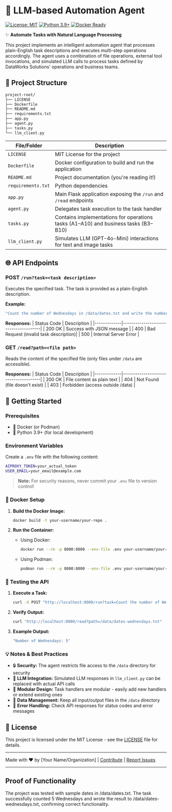 # 🚀 LLM-based Automation Agent

[![License: MIT](https://img.shields.io/badge/License-MIT-yellow.svg)](https://opensource.org/licenses/MIT)
[![Python 3.9+](https://img.shields.io/badge/Python-3.9+-blue.svg)](https://www.python.org/downloads/)
[![Docker Ready](https://img.shields.io/badge/Docker-Ready-blue.svg)](https://www.docker.com/)

✨ **Automate Tasks with Natural Language Processing**

This project implements an intelligent automation agent that processes plain-English task descriptions and executes multi-step operations accordingly. The agent uses a combination of file operations, external tool invocations, and simulated LLM calls to process tasks defined by DataWorks Solutions' operations and business teams.


## 📂 Project Structure

```bash
project-root/
├── LICENSE
├── Dockerfile
├── README.md
├── requirements.txt
├── app.py
├── agent.py
├── tasks.py
└── llm_client.py
```


| File/Folder         | Description                                                                 |
|---------------------|-----------------------------------------------------------------------------|
| `LICENSE`           | MIT License for the project                                                |
| `Dockerfile`        | Docker configuration to build and run the application                     |
| `README.md`         | Project documentation (you're reading it!)                                  |
| `requirements.txt`  | Python dependencies                                                         |
| `app.py`            | Main Flask application exposing the `/run` and `/read` endpoints           |
| `agent.py`          | Delegates task execution to the task handler                                |
| `tasks.py`          | Contains implementations for operations tasks (A1–A10) and business tasks (B3–B10) |
| `llm_client.py`     | Simulates LLM (GPT-4o-Mini) interactions for text and image tasks          |


## 🌐 API Endpoints

### POST `/run?task=<task description>`
Executes the specified task. The task is provided as a plain-English description.

**Example:**
```bash
"Count the number of Wednesdays in /data/dates.txt and write the number to /data/dates-wednesdays.txt"
```

**Responses:**
| Status Code | Description                          |
|-------------|--------------------------------------|
| 200 OK      | Success with JSON message            |
| 400         | Bad Request (invalid task description)|
| 500         | Internal Server Error                |

### GET `/read?path=<file path>`
Reads the content of the specified file (only files under `/data` are accessible).

**Responses:**
| Status Code | Description                          |
|-------------|--------------------------------------|
| 200 OK      | File content as plain text          |
| 404         | Not Found (file doesn't exist)      |
| 403         | Forbidden (access outside /data)     |


## 🚦 Getting Started

### Prerequisites

- 🐳 Docker (or Podman)
- 🐍 Python 3.9+ (for local development)

### Environment Variables

Create a `.env` file with the following content:

```bash
AIPROXY_TOKEN=your_actual_token
USER_EMAIL=your_email@example.com
```

> **Note:** For security reasons, never commit your `.env` file to version control!


### 🐳 Docker Setup

1. **Build the Docker Image:**
   ```bash
   docker build -t your-username/your-repo .
   ```

2. **Run the Container:**
   - Using Docker:
     ```bash
     docker run --rm -p 8000:8000 --env-file .env your-username/your-repo
     ```
   - Using Podman:
     ```bash
     podman run --rm -p 8000:8000 --env-file .env your-username/your-repo
     ```


### 🧪 Testing the API

1. **Execute a Task:**
   ```bash
   curl -X POST "http://localhost:8000/run?task=Count the number of Wednesdays in /data/dates.txt and write to /data/dates-wednesdays.txt"
   ```

2. **Verify Output:**
   ```bash
   curl "http://localhost:8000/read?path=/data/dates-wednesdays.txt"
   ```

3. **Example Output:**
   ```bash
   "Number of Wednesdays: 5"
   ```


### 💡 Notes & Best Practices

- 🔒 **Security:** The agent restricts file access to the `/data` directory for security
- 🤖 **LLM Integration:** Simulated LLM responses in `llm_client.py` can be replaced with actual API calls
- 🧩 **Modular Design:** Task handlers are modular - easily add new handlers or extend existing ones
- 📁 **Data Management:** Keep all input/output files in the `/data` directory
- 🚨 **Error Handling:** Check API responses for status codes and error messages


## 📜 License

This project is licensed under the MIT License - see the [LICENSE](LICENSE) file for details.

---

Made with ❤️ by [Your Name/Organization] | [Contribute](#) | [Report Issues](#)


---

## Proof of Functionality
The project was tested with sample dates in /data/dates.txt. The task successfully counted 5 Wednesdays and wrote the result to /data/dates-wednesdays.txt, confirming correct functionality.
